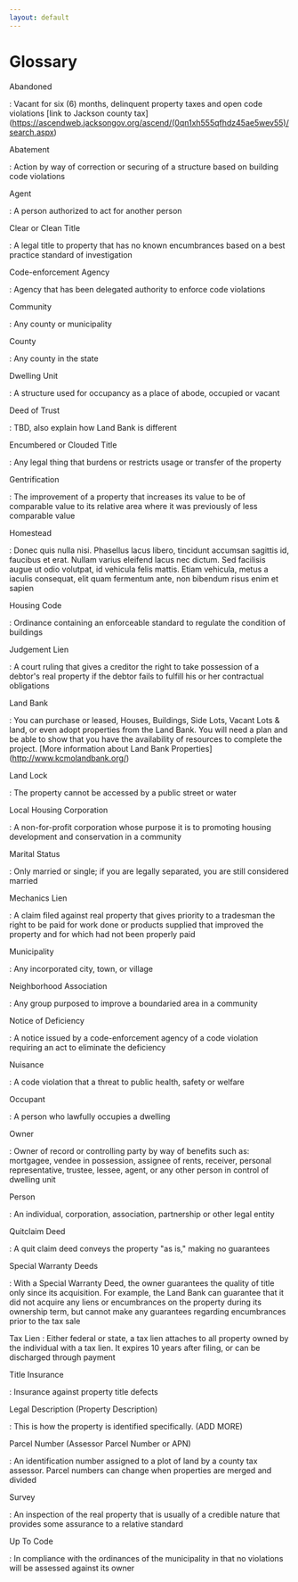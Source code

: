 ```yaml
---
layout: default
---
```


Glossary
========

Abandoned 

: Vacant for six (6) months, delinquent property taxes and open code violations
[link to Jackson county tax] (https://ascendweb.jacksongov.org/ascend/(0qn1xh555qfhdz45ae5wev55)/search.aspx)


Abatement

: Action by way of correction or securing of a structure based on building code violations


Agent

: A person authorized to act for another person


Clear or Clean Title

: A legal title to property that has no known encumbrances based on a best practice standard of investigation


Code-enforcement Agency

: Agency that has been delegated authority to enforce code violations


Community

: Any county or municipality


County

: Any county in the state


Dwelling Unit

: A structure used for occupancy as a place of abode, occupied or vacant


Deed of Trust

: TBD, also explain how Land Bank is different


Encumbered or Clouded Title

: Any legal thing that burdens or restricts usage or transfer of the property


Gentrification

: The improvement of a property that increases its value to be of comparable value to its relative area where it was previously of less comparable value


Homestead

: Donec quis nulla nisi. Phasellus lacus libero, tincidunt accumsan sagittis id, faucibus et erat. Nullam varius eleifend lacus nec dictum. Sed facilisis augue ut odio volutpat, id vehicula felis mattis. Etiam vehicula, metus a iaculis consequat, elit quam fermentum ante, non bibendum risus enim et sapien


Housing Code

: Ordinance containing an enforceable standard to regulate the condition of buildings


Judgement Lien

: A court ruling that gives a creditor the right to take possession of a debtor's real property if the debtor fails to fulfill his or her contractual obligations


Land Bank

: You can purchase or leased, Houses, Buildings, Side Lots, Vacant Lots & land, or even adopt properties from the Land Bank.  You will need a plan and be able to show that you have the availability of resources to complete the project.  [More information about Land Bank Properties] (http://www.kcmolandbank.org/)


Land Lock

: The property cannot be accessed by a public street or water


Local Housing Corporation

: A non-for-profit corporation whose purpose it is to promoting housing development and conservation in a community


Marital Status

: Only married or single; if you are legally separated, you are still considered married


Mechanics Lien

: A claim filed against real property that gives priority to a tradesman the right to be paid for work done or products supplied that improved the property and for which had not been properly paid


Municipality

: Any incorporated city, town, or village


Neighborhood Association

: Any group purposed to improve a boundaried area in a community


Notice of Deficiency

: A notice issued by a code-enforcement agency of a code violation requiring an act to eliminate the deficiency


Nuisance

: A code violation that a threat to public health, safety or welfare


Occupant

: A person who lawfully occupies a dwelling


Owner

: Owner of record or controlling party by way of benefits such as: mortgagee, vendee in possession, assignee of rents, receiver, personal representative, trustee, lessee, agent, or any other person in control of dwelling unit


Person

: An individual, corporation, association, partnership or other legal entity
 

Quitclaim Deed

: A quit claim deed conveys the property "as is," making no guarantees


Special Warranty Deeds

: With a Special Warranty Deed, the owner guarantees the quality of title only since its acquisition. For example, the Land Bank can guarantee that it did not acquire any liens or encumbrances on the property during its ownership term, but cannot make any guarantees regarding encumbrances prior to the tax sale


Tax Lien
: Either federal or state, a tax lien attaches to all property owned by the individual with a tax lien. It expires 10 years after filing, or can be discharged through payment


Title Insurance

: Insurance against property title defects


Legal Description (Property Description)

: This is how the property is identified specifically. (ADD MORE)


Parcel Number (Assessor Parcel Number or APN)

: An identification number assigned to a plot of land by a county tax assessor. Parcel numbers can change when properties are merged and divided


Survey

: An inspection of the real property that is usually of a credible nature that provides some assurance to a relative standard


Up To Code

: In compliance with the ordinances of the municipality in that no violations will be assessed against its owner

